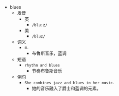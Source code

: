 - blues
  - 发音
    - 英
      - `/bluːz/`
    - 美
      - `/bluz/`
  - 词义
    - n.
      - 布鲁斯音乐，蓝调
  - 短语
    - `rhythm and blues`
      - 节奏布鲁斯音乐 
  - 例句
    - `She combines jazz and blues in her music.`
      - 她的音乐融入了爵士和蓝调的元素。

